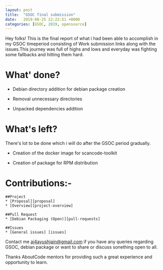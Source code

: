 ```yaml
---
layout: post
title:  "GSOC final submission"
date:   2019-08-25 22:22:51 +0000
categories: [GSOC, 2019, opensource]  
---
```


Hey folks! 
This is the final report of what i had been able to accomplish in my  GSOC timeperiod consisting of Work submission links along with the issues.This journey was full of highs and lows and everyday was fighting some fallbacks and hitting them hard.

# What' done?

* Debian directory addition for debian package creation

* Removal unnecessary directories

* Unpacked dependencies addition 


# What's left?

There's lot to be done which i will do after the GSOC period gradually.

* Creation of the docker image for scancode-toolkit

* Creation of package for RPM distribution

# Contributions:-	

	##Project
	* [Proposal][proposal]
	* [Overview][project-overview]

	##Pull Request 
	* [Debian Packaging (Open)][pull-requests]
	
	##Issues
	* [General issues] [issues]

	


Contact me aj4ayushjain@gmail.com if you have any queries regarding GSOC, debian package or want to share or discuss sonething open to all.

Thanks AboutCode mentors for providing such a great experience and opportunity to  learn.

[proposal]:https://docs.google.com/document/d/1E18nXcWQyCxlqQ_dvy63nsnybXjfIDTtEdsuED0IkSU/edit#heading=h.2gazcsgmxkub
[project-overview]:https://summerofcode.withgoogle.com/organizations/6118953540124672/#5793822963924992
[pull-requests]:https://github.com/nexB/scancode-toolkit/pull/1636
[issues]:https://github.com/nexB/scancode-toolkit/issues/created_by/aj4ayushjain
